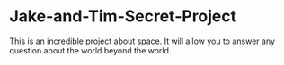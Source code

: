 # Jake-and-Tim-Secret-Project
This is an incredible project about space. It will allow you to answer any question about the world beyond the world.

